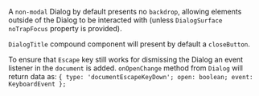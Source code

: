 A `non-modal` Dialog by default presents no `backdrop`, allowing elements outside of the Dialog to be interacted with (unless `DialogSurface` `noTrapFocus` property is provided).

`DialogTitle` compound component will present by default a `closeButton`.

To ensure that `Escape` key still works for dismissing the Dialog an event listener in the `document` is added. `onOpenChange` method from `Dialog` will return data as: `{ type: 'documentEscapeKeyDown'; open: boolean; event: KeyboardEvent };`
